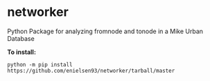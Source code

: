 # networker
Python Package for analyzing fromnode and tonode in a Mike Urban Database

<b>To install:</b>

```
python -m pip install https://github.com/enielsen93/networker/tarball/master
```
